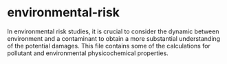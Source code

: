 # environmental-risk
In environmental risk studies, it is crucial to consider the dynamic between environment and a contaminant to obtain a more substantial understanding of the potential damages. This file contains some of the calculations for pollutant and environmental physicochemical properties. 
